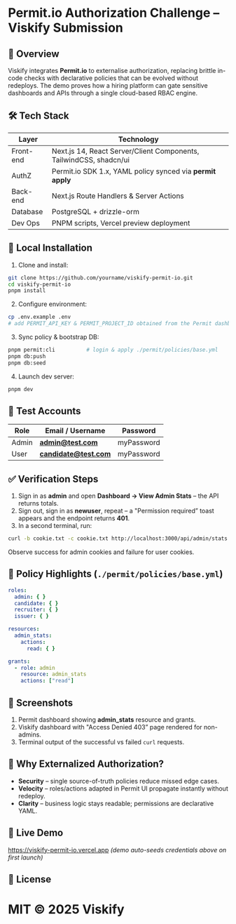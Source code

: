 # Permit.io Authorization Challenge – Viskify Submission

## 🚀 Overview

Viskify integrates **Permit.io** to externalise authorization, replacing brittle in-code checks with declarative policies that can be evolved without redeploys.
The demo proves how a hiring platform can gate sensitive dashboards and APIs through a single cloud-based RBAC engine.

## 🛠️ Tech Stack

| Layer | Technology |
| ----- | ---------- |
| Front-end | Next.js 14, React Server/Client Components, TailwindCSS, shadcn/ui |
| AuthZ | Permit.io SDK 1.x, YAML policy synced via **permit apply** |
| Back-end | Next.js Route Handlers & Server Actions |
| Database | PostgreSQL + drizzle-orm |
| Dev Ops | PNPM scripts, Vercel preview deployment |

## 🔧 Local Installation

1. Clone and install:

~~~bash
git clone https://github.com/yourname/viskify-permit-io.git
cd viskify-permit-io
pnpm install
~~~

2. Configure environment:

~~~bash
cp .env.example .env
# add PERMIT_API_KEY & PERMIT_PROJECT_ID obtained from the Permit dashboard
~~~

3. Sync policy & bootstrap DB:

~~~bash
pnpm permit:cli          # login & apply ./permit/policies/base.yml
pnpm db:push
pnpm db:seed
~~~

4. Launch dev server:

~~~bash
pnpm dev
~~~

## 🔑 Test Accounts

| Role  | Email / Username | Password          |
| ----- | ---------------- | ----------------- |
| Admin | **admin@test.com**        | myPassword  |
| User  | **candidate@test.com**      | myPassword  |

## ✅ Verification Steps

1. Sign in as **admin** and open **Dashboard → View Admin Stats** – the API returns totals.
2. Sign out, sign in as **newuser**, repeat – a "Permission required” toast appears and the endpoint returns **401**.
3. In a second terminal, run:

~~~bash
curl -b cookie.txt -c cookie.txt http://localhost:3000/api/admin/stats
~~~

Observe success for admin cookies and failure for user cookies.

## 📝 Policy Highlights (`./permit/policies/base.yml`)

```yaml
roles:
  admin: { }
  candidate: { }
  recruiter: { }
  issuer: { }

resources:
  admin_stats:
    actions:
      read: { }

grants:
  - role: admin
    resource: admin_stats
    actions: ["read"]


```

📸 Screenshots
-------------

1. Permit dashboard showing **admin\_stats** resource and grants.
2. Viskify dashboard with "Access Denied 403” page rendered for non-admins.
3. Terminal output of the successful vs failed `curl` requests.

🌟 Why Externalized Authorization?
---------------------------------

* **Security** – single source-of-truth policies reduce missed edge cases.
* **Velocity** – roles/actions adapted in Permit UI propagate instantly without redeploy.
* **Clarity** – business logic stays readable; permissions are declarative YAML.

🏁 Live Demo
-----------

https://viskify-permit-io.vercel.app
*(demo auto-seeds credentials above on first launch)*

📜 License
---------

MIT © 2025 Viskify
==================

```